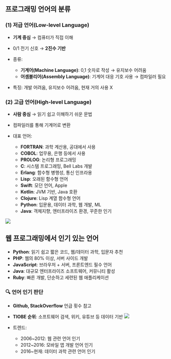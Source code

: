 
## 프로그래밍 언어의 분류

### (1) 저급 언어(Low-level Language)

- **기계 중심** → 컴퓨터가 직접 이해
- 0/1 전기 신호 → **2진수 기반**
    
- 종류:
    - **기계어(Machine Language)**: 0,1 숫자로 작성 → 유지보수 어려움
    - **어셈블리어(Assembly Language)**: 기계어 대응 기호 사용 → 컴파일러 필요
- 특징: 개발 어려움, 유지보수 어려움, 현재 거의 사용 X
    
### (2) 고급 언어(High-level Language)

- **사람 중심** → 읽기 쉽고 이해하기 쉬운 문법
- 컴파일러를 통해 기계어로 변환
- 대표 언어:
    
    - **FORTRAN**: 과학 계산용, 공대에서 사용
    - **COBOL**: 업무용, 은행 등에서 사용
    - **PROLOG**: 논리형 프로그래밍
    - **C**: 시스템 프로그래밍, Bell Labs 개발
    - **Erlang**: 함수형 병행성, 통신 인프라용
    - **Lisp**: 오래된 함수형 언어
    - **Swift**: 모던 언어, Apple
    - **Kotlin**: JVM 기반, Java 호환
    - **Clojure**: Lisp 계열 함수형 언어
    - **Python**: 입문용, 데이터 과학, 웹 개발, ML
    - **Java**: 객체지향, 엔터프라이즈 환경, 꾸준한 인기

![](https://i.imgur.com/UZuDWXq.png)

##  웹 프로그래밍에서 인기 있는 언어

- **Python**: 읽기 쉽고 짧은 코드, 웹/데이터 과학, 입문자 추천
- **PHP**: 웹의 80% 이상, 서버 사이드 개발
- **JavaScript**: 브라우저 + 서버, 프론트엔드 필수 언어
- **Java**: 대규모 엔터프라이즈 소프트웨어, 커뮤니티 활성
- **Ruby**: 빠른 개발, 단순하고 세련된 웹 애플리케이션

### 🔍 언어 인기 판단

- **Github, StackOverflow** 언급 횟수 참고
- **TIOBE 순위**: 소프트웨어 검색, 위키, 유튜브 등 데이터 기반
![](https://i.imgur.com/1biWNfO.png)
    
- 트렌드:
    - 2006~2012: 웹 관련 언어 인기
    - 2012~2016: 모바일 앱 개발 언어 인기
    - 2016~현재: 데이터 과학 관련 언어 인기
